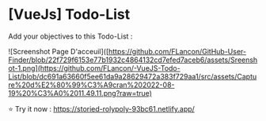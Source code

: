 # [VueJs] Todo-List
Add your objectives to this Todo-List :

![Screenshot Page D'acceuil]([https://github.com/FLancon/GitHub-User-Finder/blob/22f729f6153e77b1932c4864132cd7efed7aceb6/assets/Sreenshot-1.png](https://github.com/FLancon/-VueJS-Todo-List/blob/dc691a63660f5ee61da9a28629472a383f729aa1/src/assets/Capture%20d%E2%80%99%C3%A9cran%202022-08-19%20%C3%A0%2011.49.11.png?raw=true)

⭐️ Try it now : 
https://storied-rolypoly-93bc61.netlify.app/
